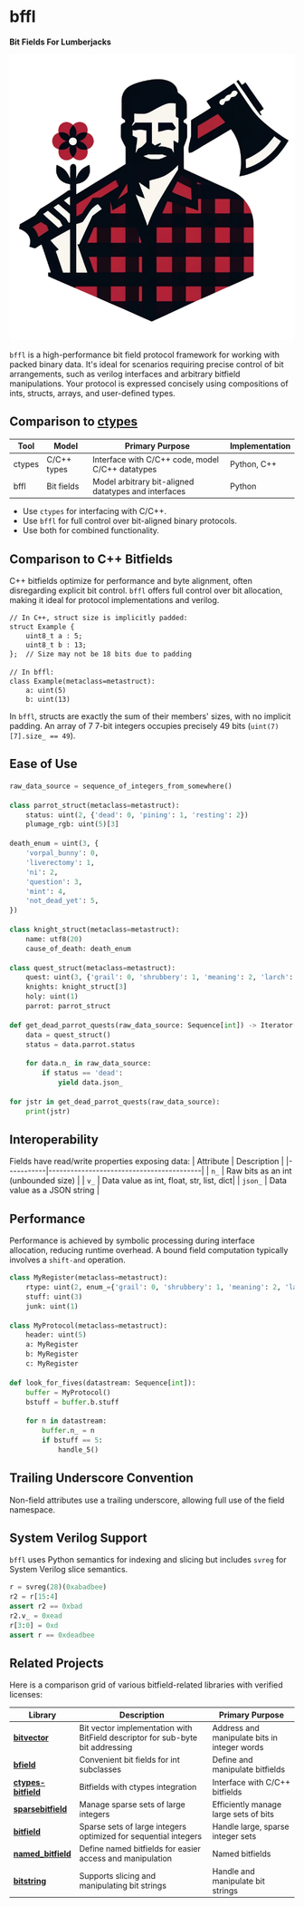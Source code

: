 
# bffl
**Bit Fields For Lumberjacks**

![lumberjack](images/bffl800.png)

`bffl` is a high-performance bit field protocol framework for working with packed binary data. It's ideal for scenarios requiring precise control of bit arrangements, such as verilog interfaces and arbitrary bitfield manipulations. Your protocol is expressed concisely using compositions of ints, structs, arrays, and user-defined types.

## Comparison to [ctypes](https://docs.python.org/3/library/ctypes.html)

| Tool   | Model         | Primary Purpose                                       | Implementation  |
|--------|---------------|-------------------------------------------------------|-----------------|
| ctypes | C/C++ types   | Interface with C/C++ code, model C/C++ datatypes      | Python, C++     |
| bffl   | Bit fields    | Model arbitrary bit-aligned datatypes and interfaces  | Python          |

* Use `ctypes` for interfacing with C/C++.
* Use `bffl` for full control over bit-aligned binary protocols.
* Use both for combined functionality.

## Comparison to C++ Bitfields

C++ bitfields optimize for performance and byte alignment, often disregarding explicit bit control. `bffl` offers full control over bit allocation, making it ideal for protocol implementations and verilog.

```plaintext
// In C++, struct size is implicitly padded:
struct Example {
    uint8_t a : 5;
    uint8_t b : 13;
};  // Size may not be 18 bits due to padding

// In bffl:
class Example(metaclass=metastruct):
    a: uint(5)
    b: uint(13)
```

In `bffl`, structs are exactly the sum of their members' sizes, with no implicit padding. An array of 7 7-bit integers occupies precisely 49 bits (`uint(7)[7].size_ == 49`).

## Ease of Use

```python
raw_data_source = sequence_of_integers_from_somewhere()

class parrot_struct(metaclass=metastruct):
    status: uint(2, {'dead': 0, 'pining': 1, 'resting': 2})
    plumage_rgb: uint(5)[3]

death_enum = uint(3, {
    'vorpal_bunny': 0,
    'liverectomy': 1,
    'ni': 2,
    'question': 3,
    'mint': 4,
    'not_dead_yet': 5,
})

class knight_struct(metaclass=metastruct):
    name: utf8(20)
    cause_of_death: death_enum

class quest_struct(metaclass=metastruct):
    quest: uint(3, {'grail': 0, 'shrubbery': 1, 'meaning': 2, 'larch': 3, 'gourd': 4})
    knights: knight_struct[3]
    holy: uint(1)
    parrot: parrot_struct

def get_dead_parrot_quests(raw_data_source: Sequence[int]) -> Iterator[str]:
    data = quest_struct()
    status = data.parrot.status

    for data.n_ in raw_data_source:
        if status == 'dead':
            yield data.json_

for jstr in get_dead_parrot_quests(raw_data_source):
    print(jstr)
```

## Interoperability

Fields have read/write properties exposing data:
| Attribute | Description                              |
|-----------|------------------------------------------|
| `n_`      | Raw bits as an int (unbounded size)      |
| `v_`      | Data value as int, float, str, list, dict|
| `json_`   | Data value as a JSON string              |

## Performance

Performance is achieved by symbolic processing during interface allocation, reducing runtime overhead. A bound field computation typically involves a `shift-and` operation.

```python
class MyRegister(metaclass=metastruct):
    rtype: uint(2, enum_={'grail': 0, 'shrubbery': 1, 'meaning': 2, 'larch': 3})
    stuff: uint(3)
    junk: uint(1)

class MyProtocol(metaclass=metastruct):
    header: uint(5)
    a: MyRegister
    b: MyRegister
    c: MyRegister

def look_for_fives(datastream: Sequence[int]):
    buffer = MyProtocol()
    bstuff = buffer.b.stuff

    for n in datastream:
        buffer.n_ = n
        if bstuff == 5:
            handle_5()
```

## Trailing Underscore Convention

Non-field attributes use a trailing underscore, allowing full use of the field namespace.

## System Verilog Support

`bffl` uses Python semantics for indexing and slicing but includes `svreg` for System Verilog slice semantics.

```python
r = svreg(28)(0xabadbee)
r2 = r[15:4]
assert r2 == 0xbad
r2.v_ = 0xead
r[3:0] = 0xd
assert r == 0xdeadbee
```

## Related Projects

Here is a comparison grid of various bitfield-related libraries with verified licenses:

| **Library** | **Description** | **Primary Purpose** |
|-------------|-----------------|---------------------|
| **[bitvector](https://github.com/JnyJny/bitvector)** | Bit vector implementation with BitField descriptor for sub-byte bit addressing | Address and manipulate bits in integer words |
| **[bfield](https://pypi.org/project/bfield)** | Convenient bit fields for int subclasses | Define and manipulate bitfields |
| **[ctypes-bitfield](https://pypi.org/project/ctypes-bitfield/)** | Bitfields with ctypes integration | Interface with C/C++ bitfields |
| **[sparsebitfield](https://pypi.org/project/sparsebitfield/)** | Manage sparse sets of large integers | Efficiently manage large sets of bits | JavaScript |
| **[bitfield](https://github.com/stestagg/bitfield)** | Sparse sets of large integers optimized for sequential integers | Handle large, sparse integer sets |
| **[named_bitfield](https://github.com/not-napoleon/named_bitfield)** | Define named bitfields for easier access and manipulation | Named bitfields |
| **[bitstring](https://github.com/scott-griffiths/bitstring)** | Supports slicing and manipulating bit strings | Handle and manipulate bit strings |

